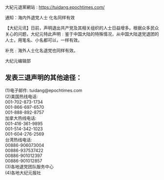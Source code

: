 大紀元退黨網站 : https://tuidang.epochtimes.com/

通知：海内外退党人士 化名同样有效

【大纪元讯】日前，声明退出共产党及其相关组织的人士日益增多。根据众多民众关心的问题，大纪元特此声明﹕鉴于中国大陆的特殊情况，从中国大陆退党退团的人士，用笔名、小名都可以，一样有效。

补充﹕海外人士化名退党也同样有效。

大纪元编辑部

<h2>发表三退声明的其他途径：</h2>
(1)电子邮件: tuidang@epochtimes.com<br>
(2)美国热线电话:<br>
001-702-873-1734<br>
001-866-697-6570<br>
001-888-892-8757<br>
加拿大热线电话:<br>
001-416-361-9895<br>
001-514-342-1023<br>
001-604-276-2569<br>
台湾热线电话:<br>
00886-906073004<br>
00886-937537422<br>
00886-901012397<br>
00886-901012857<br>
(3)各地退党团队服务中心<br>
(4)各地大纪元报社<br>
